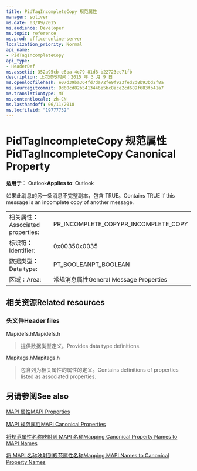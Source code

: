 ```yaml
---
title: PidTagIncompleteCopy 规范属性
manager: soliver
ms.date: 03/09/2015
ms.audience: Developer
ms.topic: reference
ms.prod: office-online-server
localization_priority: Normal
api_name:
- PidTagIncompleteCopy
api_type:
- HeaderDef
ms.assetid: 352a95cb-e8ba-4c79-81d8-b22723ec71fb
description: 上次修改时间：2015 年 3 月 9 日
ms.openlocfilehash: e07d39ba364fd7da72fe9f923fed2d8b93bd2f8a
ms.sourcegitcommit: 9d60cd82b5413446e5bc8ace2cd689f683fb41a7
ms.translationtype: MT
ms.contentlocale: zh-CN
ms.lasthandoff: 06/11/2018
ms.locfileid: "19777732"
---
```

# <a name="pidtagincompletecopy-canonical-property"></a><span data-ttu-id="30d32-103">PidTagIncompleteCopy 规范属性</span><span class="sxs-lookup"><span data-stu-id="30d32-103">PidTagIncompleteCopy Canonical Property</span></span>

  
  
<span data-ttu-id="30d32-104">**适用于**： Outlook</span><span class="sxs-lookup"><span data-stu-id="30d32-104">**Applies to**: Outlook</span></span> 
  
<span data-ttu-id="30d32-105">如果此消息的另一条消息不完整副本，包含 TRUE。</span><span class="sxs-lookup"><span data-stu-id="30d32-105">Contains TRUE if this message is an incomplete copy of another message.</span></span>
  
|||
|:-----|:-----|
|<span data-ttu-id="30d32-106">相关属性：</span><span class="sxs-lookup"><span data-stu-id="30d32-106">Associated properties:</span></span>  <br/> |<span data-ttu-id="30d32-107">PR_INCOMPLETE_COPY</span><span class="sxs-lookup"><span data-stu-id="30d32-107">PR_INCOMPLETE_COPY</span></span>  <br/> |
|<span data-ttu-id="30d32-108">标识符：</span><span class="sxs-lookup"><span data-stu-id="30d32-108">Identifier:</span></span>  <br/> |<span data-ttu-id="30d32-109">0x0035</span><span class="sxs-lookup"><span data-stu-id="30d32-109">0x0035</span></span>  <br/> |
|<span data-ttu-id="30d32-110">数据类型：</span><span class="sxs-lookup"><span data-stu-id="30d32-110">Data type:</span></span>  <br/> |<span data-ttu-id="30d32-111">PT_BOOLEAN</span><span class="sxs-lookup"><span data-stu-id="30d32-111">PT_BOOLEAN</span></span>  <br/> |
|<span data-ttu-id="30d32-112">区域：</span><span class="sxs-lookup"><span data-stu-id="30d32-112">Area:</span></span>  <br/> |<span data-ttu-id="30d32-113">常规消息属性</span><span class="sxs-lookup"><span data-stu-id="30d32-113">General Message Properties</span></span>  <br/> |
   
## <a name="related-resources"></a><span data-ttu-id="30d32-114">相关资源</span><span class="sxs-lookup"><span data-stu-id="30d32-114">Related resources</span></span>

### <a name="header-files"></a><span data-ttu-id="30d32-115">头文件</span><span class="sxs-lookup"><span data-stu-id="30d32-115">Header files</span></span>

<span data-ttu-id="30d32-116">Mapidefs.h</span><span class="sxs-lookup"><span data-stu-id="30d32-116">Mapidefs.h</span></span>
  
> <span data-ttu-id="30d32-117">提供数据类型定义。</span><span class="sxs-lookup"><span data-stu-id="30d32-117">Provides data type definitions.</span></span>
    
<span data-ttu-id="30d32-118">Mapitags.h</span><span class="sxs-lookup"><span data-stu-id="30d32-118">Mapitags.h</span></span>
  
> <span data-ttu-id="30d32-119">包含列为相关属性的属性的定义。</span><span class="sxs-lookup"><span data-stu-id="30d32-119">Contains definitions of properties listed as associated properties.</span></span>
    
## <a name="see-also"></a><span data-ttu-id="30d32-120">另请参阅</span><span class="sxs-lookup"><span data-stu-id="30d32-120">See also</span></span>



[<span data-ttu-id="30d32-121">MAPI 属性</span><span class="sxs-lookup"><span data-stu-id="30d32-121">MAPI Properties</span></span>](mapi-properties.md)
  
[<span data-ttu-id="30d32-122">MAPI 规范属性</span><span class="sxs-lookup"><span data-stu-id="30d32-122">MAPI Canonical Properties</span></span>](mapi-canonical-properties.md)
  
[<span data-ttu-id="30d32-123">将规范属性名称映射到 MAPI 名称</span><span class="sxs-lookup"><span data-stu-id="30d32-123">Mapping Canonical Property Names to MAPI Names</span></span>](mapping-canonical-property-names-to-mapi-names.md)
  
[<span data-ttu-id="30d32-124">将 MAPI 名称映射到规范属性名称</span><span class="sxs-lookup"><span data-stu-id="30d32-124">Mapping MAPI Names to Canonical Property Names</span></span>](mapping-mapi-names-to-canonical-property-names.md)

